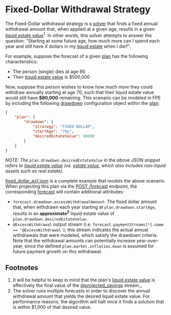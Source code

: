 # Fixed-Dollar Withdrawal Strategy

The Fixed-Dollar withdrawal strategy is a [solver](https://en.wikipedia.org/wiki/Solver) that finds a fixed annual withdrawal amount that, when applied at a given age, results in a given [liquid estate value](../terms.md#liquid-estate-value)<sup>1</sup>.  In other words, this solver attempts to answer the question: "Starting at some future age, how much more can I spend each year and still have _X_ dollars in my [liquid estate](../terms.md#liquid-estate-value) when I die?".

For example, suppose the forecast of a given [plan](../datatypes.md#plan) has the following characteristics:
- The person (single) dies at age 90
- Their [liquid estate value](../terms.md#liquid-estate-value) is $500,000

Now, suppose this person wishes to know how much _more_ they could withdraw annually starting at age 70, such that their liquid estate value would still have **$80,000** remaining.  This scenario can be modeled in FPE by including the following [drawdown](../datatypes.md#drawdown) configuration object within the [plan](../datatypes.md#plan):

```json
{
    "plan": {
        "drawdown": {
            "strategy": "FIXED-DOLLAR",
            "startAge": "70y",
            "desiredEstateValue": 80000
        }
    }
}
```

_NOTE: The `plan.drawdown.desiredEstateValue` in the above JSON snippet refers to [liquid estate value](../terms.md#liquid-estate-value) (vs. [estate value](../terms.md#estate-value), which also includes non-liquid assets such as real estate)._

[fixed_dollar_ex1.json](./fixed_dollar_ex1.json) is a complete example that models the above scenario.  When projecting this plan via the [POST /forecast](../README.md#post-forecast) endpoint, the corresponding [forecast](../datatypes.md#forecast) will contain additional attributes:

- `forecast.drawdown.excessWithdrawalAmount`: The fixed dollar amount that, when withdrawn each year starting at `plan.drawdown.startAge`, results in an **approximate<sup>2</sup>** liquid estate value of `plan.drawdown.desiredEstateValue`.
- `@ExcessWithdrawal` output stream (i.e. `forecast.paymentStreams[*].name == '@ExcessWithdrawal'`); this stream indicates the actual annual withdrawals that were modeled, which satisfy the drawdown criteria.  Note that the withdrawal amounts can potentially increase year-over-year, since the defined `plan.market.inflation.mean` is assumed for future payment growth on this withdrawal.

## Footnotes

1. It will be helpful to keep in mind that the plan's [liquid estate value](../terms.md#liquid-estate-value) is effectively the final value of the [@projected_savings](../output_streams.md#account-projections) stream._
2. The solver runs multiple forecasts in order to discover the annual withdrawal amount that yields the desired liquid estate value. For performance reasons, the algorithm will halt once it finds a solution that is within $1,000 of that desired value.
